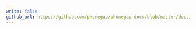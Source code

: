 ```yaml
---
write: false
github_url: https://github.com/phonegap/phonegap-docs/blob/master/docs/3-references/plugin-apis/0-index.html.md
---
```

